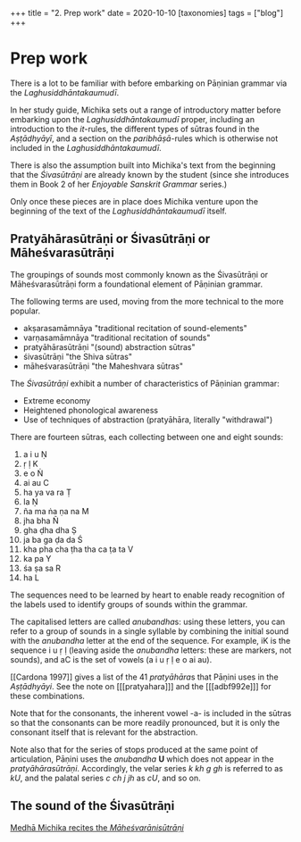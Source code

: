 +++
title = "2. Prep work"
date = 2020-10-10
[taxonomies]
tags = ["blog"]
+++

# Prep work

There is a lot to be familiar with before embarking on Pāṇinian grammar via the
*Laghusiddhāntakaumudī*.

In her study guide, Michika sets out a range of introductory matter before
embarking upon the *Laghusiddhāntakaumudī* proper, including an introduction to
the *it*-rules, the different types of sūtras found in the *Aṣṭādhyāyī*, and a
section on the *paribhāṣā*-rules which is otherwise not included in the
*Laghusiddhāntakaumudī*.

There is also the assumption built into Michika's text from the beginning that
the *Śivasūtrāṇi* are already known by the student (since she introduces them in
Book 2 of her *Enjoyable Sanskrit Grammar* series.)

Only once these pieces are in place does Michika venture upon the beginning of
the text of the *Laghusiddhāntakaumudī* itself.

## Pratyāhārasūtrāṇi or Śivasūtrāṇi or Māheśvarasūtrāṇi

The groupings of sounds most commonly known as the Śivasūtrāṇi or
Māheśvarasūtrāṇi form a foundational element of Pāṇinian grammar.

The following terms are used, moving from the more technical to the more popular.

- akṣarasamāmnāya "traditional recitation of sound-elements"
- varṇasamāmnāya "traditional recitation of sounds"
- pratyāhārasūtrāṇi "(sound) abstraction sūtras"
- śivasūtrāṇi "the Shiva sūtras"
- māheśvarasūtrāṇi "the Maheshvara sūtras"

The *Śivasūtrāṇi* exhibit a number of characteristics of Pāṇinian grammar:

- Extreme economy
- Heightened phonological awareness
- Use of techniques of abstraction (pratyāhāra, literally "withdrawal")

There are fourteen sūtras, each collecting between one and eight sounds:

1. a i u Ṇ
2. ṛ ḷ K
3. e o Ṅ
4. ai au C
5. ha ya va ra Ṭ
6. la Ṇ
7. ña ma ṅa ṇa na M
8. jha bha Ñ
9. gha ḍha dha Ṣ
10. ja ba ga ḍa da Ś
11. kha pha cha ṭha tha ca ṭa ta V
12. ka pa Y
13. śa ṣa sa R
14. ha L

The sequences need to be learned by heart to enable ready recognition of the
labels used to identify groups of sounds within the grammar.

The capitalised letters are called *anubandha*s: using these letters, you can
refer to a group of sounds in a single syllable by combining the initial sound
with the *anubandha* letter at the end of the sequence. For example, iK is the
sequence i u ṛ ḷ (leaving aside the *anubandha* letters: these are markers, not
sounds), and aC is the set of vowels (a i u ṛ ḷ e o ai au).

[[Cardona 1997]] gives a list of the 41 *pratyāhāra*s that Pāṇini uses in the
*Aṣṭādhyāyi*. See the note on [[[pratyahara]]] and the [[[adbf992e]]] for these
combinations.

Note that for the consonants, the inherent vowel -a- is included in the sūtras
so that the consonants can be more readily pronounced, but it is only the
consonant itself that is relevant for the abstraction.

Note also that for the series of stops produced at the same point of
articulation, Pāṇini uses the *anubandha* **U** which does not appear in the
*pratyāhārasūtrāṇi*. Accordingly, the velar series *k kh g gh* is referred to as
*kU*, and the palatal series *c ch j jh* as *cU*, and so on.

## The sound of the Śivasūtrāṇi

[Medhā Michika recites the *Māheśvarānisūtrāṇi*](https://youtu.be/HAbmM7gfpP8)

